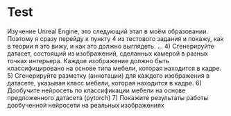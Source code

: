 # Test
Изучение Unreal Engine, это следующий этап в моём образовании. Поэтому я сразу перейду к пункту 4 из тестового задания и покажу, как в теории я это вижу, и как это должно выглядеть.
...
4) Сгенерируйте датасет, состоящий из изображений, сделанных камерой в разных точках интерьера. Каждое изображение должно быть классифицировано на основе типа мебели, которая находится в кадре.
5) Сгенерируйте разметку (аннотации) для каждого изображения в датасете, указывая класс мебели, которая находится в кадре.
6) Дообучите нейросеть по классификации мебели на основе предложенного датасета (pytorch)
7) Покажите результаты работы дообученной нейросети на реальных изображениях
